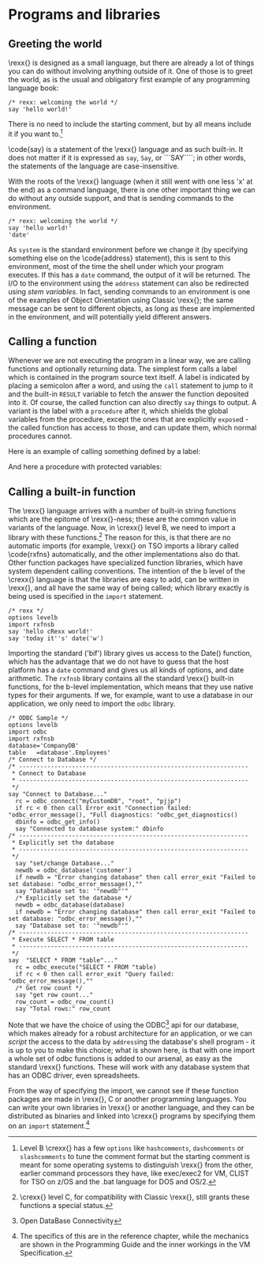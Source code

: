 # Programs and libraries

## Greeting the world

\rexx{} is designed as a small language, but there are already a lot of  things you can do without involving anything outside of it. One of those is to greet the world, as is the usual and obligatory first example of any programming language book:

```rexx <!--hello.rexx-->
/* rexx: welcoming the world */
say 'hello world!'
```

There is no need to include the starting comment, but by all means include it if you want to.[^1]

[^1]: Level B \crexx{} has a few ```options``` like ```hashcomments```, ```dashcomments``` or ```slashcomments``` to tune the comment format but the starting comment is meant for some operating systems to distinguish \rexx{} from the other, earlier command processors they have, like exec/exec2 for VM, CLIST for TSO on z/OS and the .bat language for DOS and OS/2.

\code{say} is a statement of the \rexx{} language and as such built-in. It does not matter if it is expressed as ```say```, ```Say```, or ```SAY````; in other words, the statements of the language are case-insensitive.

With the roots of the \rexx{} language (when it still went with one less 'x' at the end) as a command language, there is one other important thing we can do without any outside support, and that is sending commands to the environment.

```rexx <!--helloaddress.rexx-->
/* rexx: welcoming the world */
say 'hello world!'
'date'
```

As ```system``` is the standard environment before we change it (by specifying something else on the \code{address} statement), this is sent to this environment, most of the time the shell under which your program executes. If this has a ```date``` command, the output of it will be returned. The I/O to the environment using the ```address``` statement can also be redirected using *stem variables*. In fact, sending commands to an environment is one of the examples of Object Orientation using Classic \rexx{}; the same message can be sent to different objects, as long as these are implemented in the environment, and will potentially yield different answers.

## Calling a function

Whenever we are not executing the program in a linear way, we are calling functions and optionally returning data. The simplest form calls a label which is contained in the program source text itself. A label is indicated by placing a semicolon after a word, and using the ```call``` statement to jump to it and the built-in ```RESULT``` variable to fetch the answer the function deposited into it. Of course, the called function can also directly ```say``` things to output. A variant is the label with a ```procedure``` after it, which shields the global variables from the procedure, except the ones that are explicitly ```expose```d - the called function has access to those, and can update them, which normal procedures cannot.

Here is an example of calling something defined by a label:




And here a procedure with protected variables:


## Calling a built-in function

The \rexx{} language arrives with a number of built-in string functions which are the epitome of \rexx{}-ness; these are the common value in variants of the language. Now, in \crexx{} level B, we need to import a library with these functions.[^2] The reason for this, is that there are no automatic imports (for example, \rexx{} on TSO imports a library called \code{rxfns} automatically, and the other implementations also do that. Other function packages have specialized function libraries, which have system dependent calling conventions. The intention of the b level of the \crexx{} language is that the libraries are easy to add, can be written in \rexx{}, and all have the same way of being called; which library exactly is being used is specified in the ```import``` statement.

[^2]: \crexx{} level C, for compatibility with Classic \rexx{}, still grants these functions a special status.


```rexx <!--hellodate.rexx-->
/* rexx */
options levelb
import rxfnsb
say 'hello cRexx world!'
say 'today it''s' date('w')
```

Importing the standard ('bif') library gives us access to the Date() function, which has the advantage that we do not have to guess that the host platform has a ```date``` command and gives us all kinds of options, and date arithmetic. The ```rxfnsb``` library contains all the standard \rexx{} built-in functions, for the b-level implementation, which means that they use native types for their arguments. If we, for example, want to use a database in our application, we only need to import the ```odbc``` library.

```rexx <!--odbc.rexx-->
/* ODBC Sample */
options levelb
import odbc
import rxfnsb
database='CompanyDB'
table   =database'.Employees'
/* Connect to Database */
/* -----------------------------------------------------------------
 * Connect to Database
 * -----------------------------------------------------------------
 */
say "Connect to Database..."
  rc = odbc_connect("myCustomDB", "root", "pjjp")
  if rc < 0 then call Error_exit "Connection failed: "odbc_error_message(), "Full diagnostics: "odbc_get_diagnostics()
  dbinfo = odbc_get_info()
  say "Connected to database system:" dbinfo
/* -----------------------------------------------------------------
 * Explicitly set the database
 * -----------------------------------------------------------------
 */
  say "set/change Database..."
  newdb = odbc_database('customer')
  if newdb = "Error changing database" then call error_exit "Failed to set database: "odbc_error_message(),""
  say "Database set to: '"newdb"'"
  /* Explicitly set the database */
  newdb = odbc_database(database)
  if newdb = "Error changing database" then call error_exit "Failed to set database: "odbc_error_message(),""
  say "Database set to: '"newdb"'"
/* -----------------------------------------------------------------
 * Execute SELECT * FROM table
 * -----------------------------------------------------------------
 */
say  "SELECT * FROM "table"..."
  rc = odbc_execute("SELECT * FROM "table)
  if rc < 0 then call error_exit "Query failed: "odbc_error_message(),""
  /* Get row count */
  say "get row count..."
  row_count = odbc_row_count()
  say "Total rows:" row_count
```

Note that we have the choice of using the ODBC[^3] api for our database, which makes already for a robust architecture for an application, or we can *script* the access to the data by ```address```ing the database's shell program - it is up to you to make this choice; what is shown here, is that with one import a whole set of odbc functions is added to our arsenal, as easy as the standard \rexx{} functions. These will work with any database system that has an ODBC driver, even spreadsheets.

From the way of specifying the import, we cannot see if these function packages are made in \rexx{}, C or another programming languages. You can write your own libraries in \rexx{} or another language, and they can be distributed as binaries and linked into \crexx{} programs by specifying them on an ```import``` statement.[^4]

[^4]: The specifics of this are in the reference chapter, while the mechanics are shown in the Programming Guide and the inner workings in the VM Specification.

[^3]: Open DataBase Connectivity
